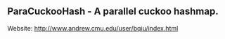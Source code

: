 ## ParaCuckooHash - A parallel cuckoo hashmap.

Website: http://www.andrew.cmu.edu/user/bqiu/index.html
